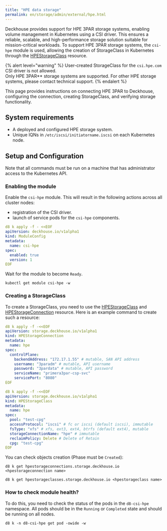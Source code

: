 ```yaml
---
title: "HPE data storage"
permalink: en/storage/admin/external/hpe.html
---
```


Deckhouse provides support for HPE 3PAR storage systems, enabling volume management in Kubernetes using a CSI driver. This ensures a reliable, scalable, and high-performance storage solution suitable for mission-critical workloads. To support HPE 3PAR storage systems, the `csi-hpe` module is used, allowing the creation of StorageClass in Kubernetes through the [HPEStorageClass](../../../reference/cr/hpestorageclass/) resource.

{% alert level="warning" %}
User-created StorageClass for the `csi.hpe.com` CSI driver is not allowed.  
Only HPE 3PAR** storage systems are supported. For other HPE storage systems, please contact technical support.
{% endalert %}

This page provides instructions on connecting HPE 3PAR to Deckhouse, configuring the connection, creating StorageClass, and verifying storage functionality.

## System requirements

- A deployed and configured HPE storage system.
- Unique IQNs in `/etc/iscsi/initiatorname.iscsi` on each Kubernetes node.

## Setup and Configuration

Note that all commands must be run on a machine that has administrator access to the Kubernetes API.

### Enabling the module

Enable the `csi-hpe` module. This will result in the following actions across all cluster nodes:
- registration of the CSI driver.
- launch of service pods for the `csi-hpe` components.

```yaml
d8 k apply -f - <<EOF
apiVersion: deckhouse.io/v1alpha1
kind: ModuleConfig
metadata:
  name: csi-hpe
spec:
  enabled: true
  version: 1
EOF
```

Wait for the module to become `Ready`.

```shell
kubectl get module csi-hpe -w
```

### Creating a StorageClass

To create a StorageClass, you need to use the [HPEStorageClass](../../../reference/cr/hpestorageclass/) and [HPEStorageConnection](../../../reference/cr/hpestorageconnection/) resource. Here is an example command to create such a resource:

```yaml
d8 k apply -f -<<EOF
apiVersion: storage.deckhouse.io/v1alpha1
kind: HPEStorageConnection
metadata:
  name: hpe
spec:
  controlPlane:
    backendAddress: "172.17.1.55" # mutable, SAN API address
    username: "3paradm" # mutable, API username
    password: "3pardata" # mutable, API password
    serviceName: "primera3par-csp-svc"
    servicePort: "8080"
EOF
```

```yaml
d8 k apply -f -<<EOF
apiVersion: storage.deckhouse.io/v1alpha1
kind: HPEStorageClass
metadata:
  name: hpe
spec:
  pool: "test-cpg"
  accessProtocol: "iscsi" # fc or iscsi (default iscsi), immutable
  fsType: "xfs" # xfs, ext3, ext4, btrfs (default ext4), mutable
  storageConnectionName: "hpe" # immutable
  reclaimPolicy: Delete # Delete of Retain
  cpg: "test-cpg"
EOF
```

You can check objects creation (Phase must be `Created`):

```shell
d8 k get hpestorageconnections.storage.deckhouse.io <hpestorageconnection name>
```

```shell
d8 k get hpestorageclasses.storage.deckhouse.io <hpestorageclass name>
```

### How to check module health?

To do this, you need to check the status of the pods in the `d8-csi-hpe` namespace. All pods should be in the `Running` or `Completed` state and should be running on all nodes.

```shell
d8 k -n d8-csi-hpe get pod -owide -w
```
